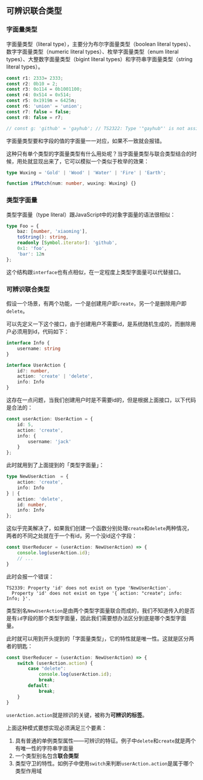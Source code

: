 ## 可辨识联合类型

### 字面量类型

字面量类型（literal type），主要分为布尔字面量类型（boolean literal types）、数字字面量类型（numeric literal types）、枚举字面量类型（enum literal types）、大整数字面量类型（bigint literal types）和字符串字面量类型（string literal types）。

```typescript
const r1: 2333= 2333;
const r2: 0b10 = 2;
const r3: 0o114 = 0b1001100;
const r4: 0x514 = 0x514;
const r5: 0x1919n = 6425n;
const r6: 'union' = 'union';
const r7: false = false;
const r8: false = r7;

// const g: 'github' = 'gayhub'; // TS2322: Type '"gayhub"' is not assignable to type '"github"'.
```

字面量类型要和字段的值的字面量一一对应，如果不一致就会报错。

这种只有单个类型的字面量类型有什么用处呢？当字面量类型与联合类型结合的时候，用处就显现出来了，它可以模拟一个类似于枚举的效果：

```typescript
type Wuxing = 'Gold' | 'Wood' | 'Water' | 'Fire' | 'Earth';

function ifMatch(num: number, wuxing: Wuxing) {}
```



### 类型字面量

类型字面量（type literal）跟JavaScript中的对象字面量的语法很相似：

```typescript
type Foo = {
    baz: [number, 'xiaoming'],
    toString(): string,
    readonly [Symbol.iterator]: 'github',
    0x1: 'foo',
    'bar': 12n
};
```

这个结构跟`interface`也有点相似，在一定程度上类型字面量可以代替接口。



### 可辨识联合类型

假设一个场景，有两个功能，一个是创建用户即`create`，另一个是删除用户即`delete`。

可以先定义一下这个接口，由于创建用户不需要id，是系统随机生成的，而删除用户必须用到id，代码如下：

```typescript
interface Info {
    username: string
}

interface UserAction {
    id?: number,
    action: 'create' | 'delete',
    info: Info
}
```

这存在一点问题，当我们创建用户时是不需要id的，但是根据上面接口，以下代码是合法的：

```typescript
const userAction: UserAction = {
    id: 5,
    action: 'create',
    info: {
        username: 'jack'
    }
};
```

此时就用到了上面提到的「类型字面量」：

```typescript
type NewUserAction  = {
    action: 'create',
    info: Info
} | {
    action: 'delete',
    id: number,
    info: Info
};
```

这似乎完美解决了，如果我们创建一个函数分别处理`create`和`delete`两种情况，两者的不同之处就在于一个有id，另一个没id这个字段：

```typescript
const UserReducer = (userAction: NewUserAction) => {
    console.log(userAction.id);
    // ...
}
```

此时会报一个错误：

```
TS2339: Property 'id' does not exist on type 'NewUserAction'. 
  Property 'id' does not exist on type '{ action: "create"; info: Info; }'.
```

类型别名`NewUserAction`是由两个类型字面量联合而成的，我们不知道传入的是否是有`id`字段的那个类型字面量，因此我们需要想办法区分到底是哪个类型字面量。

此时就可以用到开头提到的「字面量类型」，它的特性就是唯一性。这就是区分两者的钥匙：

```typescript
const UserReducer = (userAction: NewUserAction) => {
    switch (userAction.action) {
        case "delete":
            console.log(userAction.id);
            break;
        default:
            break;
    }
}
```

`userAction.action`就是辨识的关键，被称为**可辨识的标签**。

上面这种模式要想实现必须满足三个要素：

1. 具有普通的单例类型属性——可辨识的特征。例子中`delete`和`create`就是两个有唯一性的字符串字面量
2. 一个类型别名包含**联合类型**
3. 类型守卫的特性。如例子中使用`switch`来判断`userAction.action`是属于哪个类型作用域